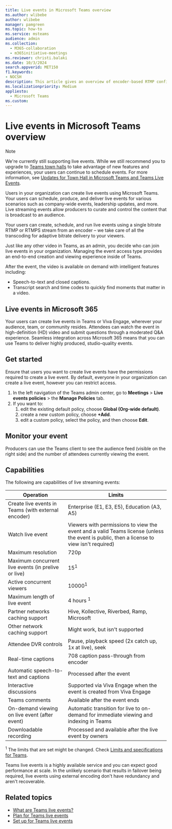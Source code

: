 ```yaml
---
title: Live events in Microsoft Teams overview
ms.author: wlibebe
author: wlibebe
manager: pamgreen
ms.topic: how-to
ms.service: msteams
audience: admin
ms.collection: 
  - M365-collaboration
  - m365initiative-meetings
ms.reviewer: christi.balaki
ms.date: 10/3/2024
search.appverid: MET150
f1.keywords:
- NOCSH
description: This article gives an overview of encoder-based RTMP configuration for Microsoft Teams streaming events.
ms.localizationpriority: Medium
appliesto: 
  - Microsoft Teams
ms.custom:
---
```

# Live events in Microsoft Teams overview

> [!NOTE]
> We're currently still supporting live events. While we still recommend you to upgrade to [Teams town halls](plan-town-halls.md) to take advantage of new features and experiences, your users can continue to schedule events. For more information, see [Updates for Town Hall in Microsoft Teams and Teams Live Events](https://techcommunity.microsoft.com/t5/microsoft-teams-blog/extension-for-teams-live-events-retirement/ba-p/4148352).

Users in your organization can create live events using Microsoft Teams. Your users can schedule, produce, and deliver live events for various scenarios such as company-wide events, leadership updates, and more. Live streaming events allow producers to curate and control the content that is broadcast to an audience.

Your users can create, schedule, and run live events using a single bitrate RTMP or RTMPS stream from an encoder – we take care of all the transcoding for adaptive bitrate delivery to your viewers.

Just like any other video in Teams, as an admin, you decide who can join live events in your organization. Managing the event access type provides an end-to-end creation and viewing experience inside of Teams.

After the event, the video is available on demand with intelligent features including:

- Speech-to-text and closed captions.
- Transcript search and time codes to quickly find moments that matter in a video.

## Live events in Microsoft 365

Your users can create live events in Teams or Viva Engage, wherever your audience, team, or community resides. Attendees can watch the event in high-definition (HD) video and submit questions through a moderated Q&A experience. Seamless integration across Microsoft 365 means that you can use Teams to deliver highly produced, studio-quality events.

## Get started

Ensure that users you want to create live events have the permissions required to create a live event. By default, everyone in your organization can create a live event, however you can restrict access.

1. In the left navigation of the Teams admin center, go to **Meetings** > **Live events policies** > the **Manage Policies** tab.
1. If you want to:
    1. edit the existing default policy, choose **Global (Org-wide default)**.
    1. create a new custom policy, choose **+Add**.
    1. edit a custom policy, select the policy, and then choose **Edit**.

## Monitor your event

Producers can use the Teams client to see the audience feed (visible on the right side) and the number of attendees currently viewing the event.

## Capabilities

The following are capabilities of live streaming events:

|Operation                                            |Limits                                                               |
|-----------------------------------------------------|---------------------------------------------------------------------|
|Create live events in Teams (with external encoder)  |Enterprise (E1, E3, E5), Education (A3, A5)                          |
|Watch live event                                     |Viewers with permissions to view the event and a valid Teams license (unless the event is public, then a license to view isn't required) |
|Maximum resolution                                   |720p                                                                 |
|Maximum concurrent live events (in prelive or live) |15<sup>1</sup>                                                                   |
|Active concurrent viewers                            |10000<sup>1</sup>                                                                |
|Maximum length of live event                         |4 hours <sup>1</sup>                                                             |
|Partner networks caching support                      |Hive, Kollective, Riverbed, Ramp, Microsoft                          |
|Other network caching support                        |Might work, but isn't supported                                        |
|Attendee DVR controls                                |Pause, playback speed (2x catch up, 1x at live), seek                |
|Real-time captions                                   |708 caption pass-through from encoder                                |
|Automatic speech-to-text and captions                |Processed after the event                                            |
|Interactive discussions                              |Supported via Viva Engage when the event is created from Viva Engage           |
|Teams comments                                       |Available after the event ends                                       |
|On-demand viewing on live event (after event)        |Automatic transition for live to on-demand for immediate viewing and indexing in Teams |
|Downloadable recording                               |Processed and available after the live event by owners               |

<sup>1</sup> The limits that are set might be changed. Check [Limits and specifications for Teams](limits-specifications-teams.md).<br/>

Teams live events is a highly available service and you can expect good performance at scale. In the unlikely scenario that results in failover being required, live events using external encoding don't have redundancy and aren't recoverable.

## Related topics

- [What are Teams live events?](what-are-teams-live-events.md)
- [Plan for Teams live events](/MicrosoftTeams/teams-live-events/plan-for-teams-live-events)
- [Set up for Teams live events](/MicrosoftTeams/teams-live-events/set-up-for-teams-live-events)
